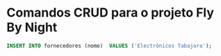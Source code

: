 # Comandos CRUD para o projeto Fly By Night


```sql
INSERT INTO fornecedores (nome)  VALUES ('Electrônicos Tabajara');
```